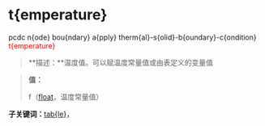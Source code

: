# t{emperature}
pcdc n{ode} bou{ndary} a{pply} therm{al}-s{olid}-b{oundary}-c{ondition} <span style='color: red;'>t{emperature}</span>
> **描述：**温度值。可以赋温度常量值或由表定义的变量值

> 
> **值：**
> 
> f（[float](数据类型/float/)，温度常量值）

**子关键词：**[tab{le}](n{ode}/bou{ndary}/a{pply}/therm{al}-s{olid}-b{oundary}-c{ondition}/t{emperature}/tab{le}/)，
